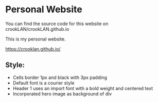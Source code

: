 # Personal Website

You can find the source code for this website on crookLAN/crookLAN.github.io

This is my personal website.

https://crooklan.github.io/

## Style:

* Cells border 1px and black with 3px padding
* Default font is a courier style
* Header 1 uses an import font with a bold weight and centered text
* Incorporated hero image as background of div
